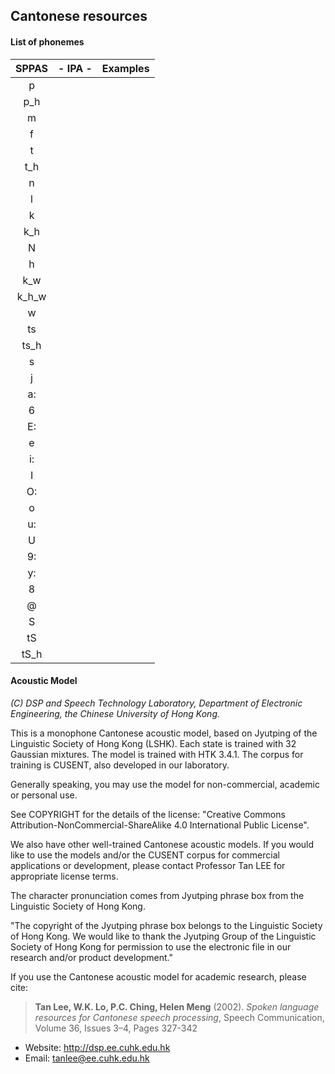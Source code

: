 ## Cantonese resources


#### List of phonemes

| SPPAS  | - IPA - | Examples           |
|:------:|:-------:|:-------------------|
|   p    |  | |
|   p_h  |  | |
|   m    |  | |
|   f    |  | |
|   t    |  | |
|   t_h  |  | |
|   n    |  | |
|   l    |  |  |
|   k    |  |  |
|   k_h  |  |  |
|   N    |  |  |
|   h    |  |  |
|   k_w  |  |  |
|   k_h_w |  |  |
|   w    |  |  |
|  ts    |  |  |
|  ts_h  |  |  |
|   s    |  |  |
|   j    |  |  |
|   a:   |  |  |
|   6    |  |  |
|   E:   |  |  |
|   e    |  |  |
|   i:   |  |  |
|   I    |  |  |
|   O:   |  |  |
|   o    |  |  |
|   u:   |  |  |
|   U    |  |  |
|   9:   |  |  |
|   y:   |  |  |
|   8    |  |  |
|   @    |  |  |
|   S    |  | |
|  tS    |  |  |
|  tS_h  |  |  |



#### Acoustic Model

*(C) DSP and Speech Technology Laboratory, Department of Electronic Engineering,
the Chinese University of Hong Kong.*

This is a monophone Cantonese acoustic model, based on Jyutping of the
Linguistic Society of Hong Kong  (LSHK). Each state is trained with 32
Gaussian mixtures. The model is trained with HTK 3.4.1.
The corpus for training is CUSENT, also developed in our laboratory.

Generally speaking, you may use the model for non-commercial, academic or
personal use.

See COPYRIGHT for the details of the license:
"Creative Commons Attribution-NonCommercial-ShareAlike 4.0 International Public License".

We also have other well-trained Cantonese acoustic models.
If you would like to use the models and/or the CUSENT corpus for commercial
applications or development, please contact Professor Tan LEE for appropriate
license terms.

The character pronunciation comes from Jyutping phrase box from the Linguistic
Society of Hong Kong.

"The copyright of the Jyutping phrase box belongs to the Linguistic Society
of Hong Kong. We would like to thank the Jyutping Group of the Linguistic
Society of Hong Kong for permission to use the electronic file in our research
and/or product development."

If you use the Cantonese acoustic model for academic research, please cite:

>**Tan Lee, W.K. Lo, P.C. Ching, Helen Meng** (2002).
>*Spoken language resources for Cantonese speech processing*,
>Speech Communication, Volume 36, Issues 3–4, Pages 327-342

- Website: <http://dsp.ee.cuhk.edu.hk>
- Email: tanlee@ee.cuhk.edu.hk


